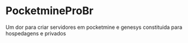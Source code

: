 # PocketmineProBr
Um dor para criar servidores em pocketmine e genesys constituida para hospedagens e privados
